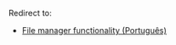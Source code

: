 Redirect to:

*   [File manager functionality (Português)](/index.php/File_manager_functionality_(Portugu%C3%AAs) "File manager functionality (Português)")